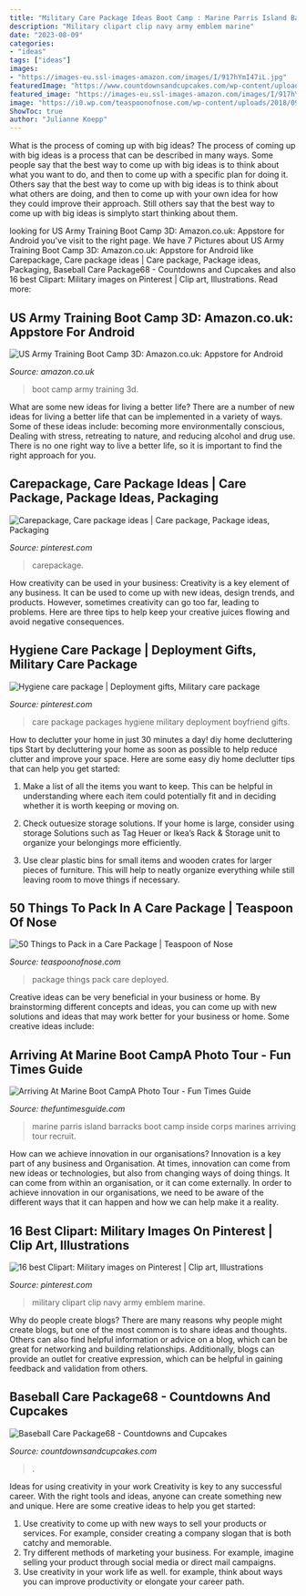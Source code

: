 ```yaml
---
title: "Military Care Package Ideas Boot Camp : Marine Parris Island Barracks Boot Camp Inside Corps Marines Arriving Tour Recruit"
description: "Military clipart clip navy army emblem marine"
date: "2023-08-09"
categories:
- "ideas"
tags: ["ideas"]
images:
- "https://images-eu.ssl-images-amazon.com/images/I/917hYmI47iL.jpg"
featuredImage: "https://www.countdownsandcupcakes.com/wp-content/uploads/2016/05/Baseball-Care-Package68-e1463947430999.jpg"
featured_image: "https://images-eu.ssl-images-amazon.com/images/I/917hYmI47iL.jpg"
image: "https://i0.wp.com/teaspoonofnose.com/wp-content/uploads/2018/09/50-things-to-pack-in-a-care-package-1-1.jpg?fit=900%2C600&amp;ssl=1"
ShowToc: true
author: "Julianne Koepp"
---
```



What is the process of coming up with big ideas?
The process of coming up with big ideas is a process that can be described in many ways. Some people say that the best way to come up with big ideas is to think about what you want to do, and then to come up with a specific plan for doing it. Others say that the best way to come up with big ideas is to think about what others are doing, and then to come up with your own idea for how they could improve their approach. Still others say that the best way to come up with big ideas is simplyto start thinking about them.

	

		
looking for US Army Training Boot Camp 3D: Amazon.co.uk: Appstore for Android you've visit to the right page. We have 7 Pictures about US Army Training Boot Camp 3D: Amazon.co.uk: Appstore for Android like Carepackage, Care package ideas | Care package, Package ideas, Packaging, Baseball Care Package68 - Countdowns and Cupcakes and also 16 best Clipart: Military images on Pinterest | Clip art, Illustrations. Read more:
		
    
## US Army Training Boot Camp 3D: Amazon.co.uk: Appstore For Android

<img loading=lazy src="https://images-eu.ssl-images-amazon.com/images/I/917hYmI47iL.jpg" onerror="this.onerror=null;this.src='https://tse3.mm.bing.net/th?id=OIP.qVfT_2s_wdVW6bLpPdWNuwHaEo&amp;pid=15.1';" alt="US Army Training Boot Camp 3D: Amazon.co.uk: Appstore for Android">

_Source: amazon.co.uk_

>boot camp army training 3d. 

	

What are some new ideas for living a better life?
There are a number of new ideas for living a better life that can be implemented in a variety of ways. Some of these ideas include: becoming more environmentally conscious, Dealing with stress, retreating to nature, and reducing alcohol and drug use. There is no one right way to live a better life, so it is important to find the right approach for you.

    
## Carepackage, Care Package Ideas | Care Package, Package Ideas, Packaging

<img loading=lazy src="https://i.pinimg.com/originals/27/ae/03/27ae031bd625373f23219bc79f1d1bfa.jpg" onerror="this.onerror=null;this.src='https://tse4.mm.bing.net/th?id=OIP.3lv1vVxakk_66TJV-MIVMAHaHa&amp;pid=15.1';" alt="Carepackage, Care package ideas | Care package, Package ideas, Packaging">

_Source: pinterest.com_

>carepackage. 

	

How creativity can be used in your business:
Creativity is a key element of any business. It can be used to come up with new ideas, design trends, and products. However, sometimes creativity can go too far, leading to problems. Here are three tips to help keep your creative juices flowing and avoid negative consequences.

    
## Hygiene Care Package | Deployment Gifts, Military Care Package

<img loading=lazy src="https://i.pinimg.com/originals/1f/07/c7/1f07c7d7f2f0000da9b58f627c3e9d7b.jpg" onerror="this.onerror=null;this.src='https://tse4.mm.bing.net/th?id=OIP.HzcS3ATTRYCAJPVXxzt0ZgHaJ3&amp;pid=15.1';" alt="Hygiene care package | Deployment gifts, Military care package">

_Source: pinterest.com_

>care package packages hygiene military deployment boyfriend gifts. 

	

How to declutter your home in just 30 minutes a day!
diy home decluttering tips
Start by decluttering your home as soon as possible to help reduce clutter and improve your space. Here are some easy diy home declutter tips that can help you get started:

1. Make a list of all the items you want to keep. This can be helpful in understanding where each item could potentially fit and in deciding whether it is worth keeping or moving on.

2. Check outuesize storage solutions. If your home is large, consider using storage Solutions such as Tag Heuer or Ikea’s Rack & Storage unit to organize your belongings more efficiently.

3. Use clear plastic bins for small items and wooden crates for larger pieces of furniture. This will help to neatly organize everything while still leaving room to move things if necessary. 


    
## 50 Things To Pack In A Care Package | Teaspoon Of Nose

<img loading=lazy src="https://i0.wp.com/teaspoonofnose.com/wp-content/uploads/2018/09/50-things-to-pack-in-a-care-package-1-1.jpg?fit=900%2C600&amp;ssl=1" onerror="this.onerror=null;this.src='https://tse3.mm.bing.net/th?id=OIP.uMWbVI8EsG0ZyNRxrbisvQHaE8&amp;pid=15.1';" alt="50 Things to Pack in a Care Package | Teaspoon of Nose">

_Source: teaspoonofnose.com_

>package things pack care deployed. 

	

Creative ideas can be very beneficial in your business or home. By brainstorming different concepts and ideas, you can come up with new solutions and ideas that may work better for your business or home. Some creative ideas include:

    
## Arriving At Marine Boot CampA Photo Tour - Fun Times Guide

<img loading=lazy src="http://4bytp52ro88f3v6tt7112640.wpengine.netdna-cdn.com/wp-content/uploads/parris-island-marine-barracks1.jpg" onerror="this.onerror=null;this.src='https://tse4.mm.bing.net/th?id=OIP.M28EBnBJpG37VjJLzTQ_eAHaE6&amp;pid=15.1';" alt="Arriving At Marine Boot CampA Photo Tour - Fun Times Guide">

_Source: thefuntimesguide.com_

>marine parris island barracks boot camp inside corps marines arriving tour recruit. 

	

How can we achieve innovation in our organisations?
Innovation is a key part of any business and Organisation. At times, innovation can come from new ideas or technologies, but also from changing ways of doing things. It can come from within an organisation, or it can come externally. In order to achieve innovation in our organisations, we need to be aware of the different ways that it can happen and how we can help make it a reality.

    
## 16 Best Clipart: Military Images On Pinterest | Clip Art, Illustrations

<img loading=lazy src="https://i.pinimg.com/736x/d2/ea/68/d2ea68c32d91525c23a488134eca615a--patches-for-jackets-navy-military.jpg" onerror="this.onerror=null;this.src='https://tse3.mm.bing.net/th?id=OIP.bny5s5YuWPZC2Ge7HqDQ2QHaHa&amp;pid=15.1';" alt="16 best Clipart: Military images on Pinterest | Clip art, Illustrations">

_Source: pinterest.com_

>military clipart clip navy army emblem marine. 

	

Why do people create blogs?
There are many reasons why people might create blogs, but one of the most common is to share ideas and thoughts. Others can also find helpful information or advice on a blog, which can be great for networking and building relationships. Additionally, blogs can provide an outlet for creative expression, which can be helpful in gaining feedback and validation from others.

    
## Baseball Care Package68 - Countdowns And Cupcakes

<img loading=lazy src="https://www.countdownsandcupcakes.com/wp-content/uploads/2016/05/Baseball-Care-Package68-e1463947430999.jpg" onerror="this.onerror=null;this.src='https://tse4.mm.bing.net/th?id=OIP.exg4iihDmzkEINvlEG9NXAHaLH&amp;pid=15.1';" alt="Baseball Care Package68 - Countdowns and Cupcakes">

_Source: countdownsandcupcakes.com_

>. 

	

Ideas for using creativity in your work
Creativity is key to any successful career. With the right tools and ideas, anyone can create something new and unique. Here are some creative ideas to help you get started: 
1. Use creativity to come up with new ways to sell your products or services. For example, consider creating a company slogan that is both catchy and memorable. 
2. Try different methods of marketing your business. For example, imagine selling your product through social media or direct mail campaigns. 
3. Use creativity in your work life as well. for example, think about ways you can improve productivity or elongate your career path.

